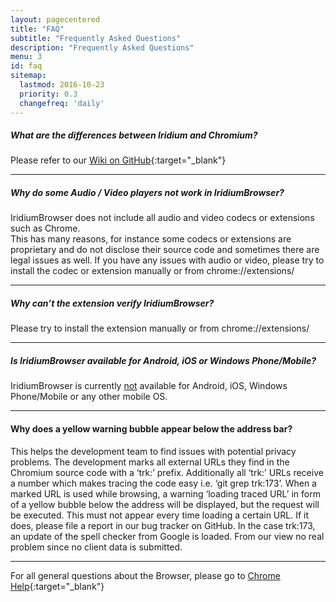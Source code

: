 ```yaml
---
layout: pagecentered
title: "FAQ"
subtitle: "Frequently Asked Questions"
description: "Frequently Asked Questions"
menu: 3
id: faq
sitemap:
  lastmod: 2016-10-23
  priority: 0.3
  changefreq: 'daily'
---
```


##### What are the differences between Iridium and Chromium? #    
Please refer to our [Wiki on GitHub](https://github.com/iridium-browser/tracker/wiki/Differences-between-Iridium-and-Chromium){:target="_blank"}     
    
----

##### Why do some Audio / Video players not work in IridiumBrowser? #    
IridiumBrowser does not include all audio and video codecs or extensions such as Chrome.    
This has many reasons, for instance some codecs or extensions are proprietary and do not disclose their source code and sometimes there are legal issues as well. If you have any issues with audio or video, please try to install the codec or extension manually or from chrome://extensions/

----

##### Why can’t the extension verify IridiumBrowser? #    
Please try to install the extension manually or from chrome://extensions/

----

##### Is IridiumBrowser available for Android, iOS or Windows Phone/Mobile? #    
IridiumBrowser is currently <u>not</u> available for Android, iOS, Windows Phone/Mobile or any other mobile OS.

----

#### Why does a yellow warning bubble appear below the address bar? #

This helps the development team to find issues with potential privacy problems. 
The development marks all external URLs they find in the Chromium source code with a ‘trk:’ prefix. Additionally all ‘trk:’ URLs receive a number which makes tracing the code easy i.e. ‘git grep trk:173’.
When a marked URL is used while browsing, a warning ‘loading traced URL’ in form of a yellow bubble below the address will be displayed, but the request will be executed.
This must not appear every time loading a certain URL. If it does, please file a report in our bug tracker on GitHub.
In the case trk:173, an update of the spell checker from Google is loaded. From our view no real problem since no client data is submitted.

----

For all general questions about the Browser, please go to [Chrome Help](https://support.google.com/chrome/?p=help){:target="_blank"}     